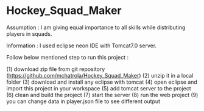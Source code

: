 # Hockey_Squad_Maker

Assumption : I am giving equal importance to all skills while distributing players in squads.

Information : I used eclipse neon  IDE with Tomcat7.0 server.

Follow below mentioned step to run this project : 

(1) download zip file  from git repository (https://github.com/mchatrola/Hockey_Squad_Maker)
(2) unzip it in a local folder
(3) download and install any eclipse with tomcat 
(4) open eclipse and import this project in your workspace
(5) add tomcat server to the project
(6) clean and build the project
(7) start the server
(8) run the web project
(9) you can change data in player.json file to see different output

